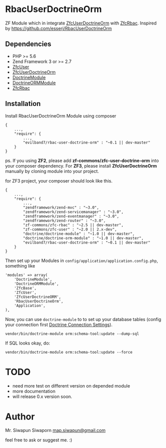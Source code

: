 # RbacUserDoctrineOrm
ZF Module which in integrate [ZfcUserDoctrineOrm](https://github.com/ZF-Commons/ZfcUserDoctrineORM) with [ZfcRbac](https://github.com/ZF-Commons/zfc-rbac).
Inspired by https://github.com/esserj/RbacUserDoctrineOrm

Dependencies
------------

- PHP >= 5.6
- Zend Framework 3 or >= 2.7
- [ZfcUser](https://github.com/ZF-Commons/ZfcUser)
- [ZfcUserDoctrineOrm](https://github.com/ZF-Commons/ZfcUserDoctrineORM)
- [DoctrineModule](https://github.com/doctrine/DoctrineModule)
- [DoctrineORMModule](https://github.com/doctrine/DoctrineORMModule)
- [ZfcRbac](https://github.com/ZF-Commons/zfc-rbac)

Installation
------------

Install RbacUserDoctrineOrm Module using composer

    {
        ...,
        "require": {
            ...,
            "evilband7/rbac-user-doctrine-orm" : "~0.1 || dev-master"
        }
    }

ps. If you using **ZF2**, please add **zf-commons/zfc-user-doctrine-orm** into your composer dependency. For **ZF3**, please install **ZfcUserDoctrineOrm** manually by cloning module into your project.

for ZF3 project, your composer should look like this.

    {
        ...,
        "require": {
            ...,
            "zendframework/zend-mvc" : "~3.0",
            "zendframework/zend-servicemanager" : "~3.0",
            "zendframework/zend-eventmanager" : "~3.0",
            "zendframework/zend-router" : "~3.0",
            "zf-commons/zfc-rbac" : "~2.5 || dev-master",
            "zf-commons/zfc-user" : "~2.0 || 2.x-dev",
            "doctrine/doctrine-module" : "~1.0 || dev-master",
            "doctrine/doctrine-orm-module" : "~1.0 || dev-master",
            "evilband7/rbac-user-doctrine-orm" : "~0.1 || dev-master"
        }
    }


Then set up your Modules in `config/application/application.config.php`, something like

    'modules' => array(
        'DoctrineModule',
        'DoctrineORMModule',
        'ZfcBase',
        'ZfcUser',
        'ZfcUserDoctrineORM',
        'RbacUserDoctrineOrm',
        'Application',
    ),


Now, you can use `doctrine-module` to to set up your database tables (config your connection first [Doctrine Connection Settings](https://github.com/doctrine/DoctrineORMModule#connection-settings)).

    vendor/bin/doctrine-module orm:schema-tool:update --dump-sql

If SQL looks okay, do: 

    vendor/bin/doctrine-module orm:schema-tool:update --force


# TODO
- need more test on different version on depended module
- more documentation
- will release 0.x version soon.

# Author
Mr. Siwapun Siwaporn
map.siwapun@gmail.com

feel free to ask or suggest me. :)
